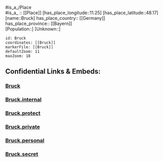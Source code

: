 ﻿---
location: [48.17,11.25] 
mapzoom: [7,12] 
mapmarker: city 
type: City
tags:
- geo/City


SpocWebEntityId: 29369
isDeleted: false
confidential: public

---
#is_a_/Place  
#is_a_ :: [[Place]] 
[has_place_longitude::11.25] 
[has_place_latitude::48.17] 
[name::Bruck] 
has_place_country:: [[Germany]]  
has_place_province:: [[Bayern]]  
[Population::] 
[Unknown::] 


```leaflet
id: Bruck
coordinates: [[Bruck]] 
markerFile: [[Bruck]] 
defaultZoom: 11 
maxZoom: 18
```


## Confidential Links & Embeds: 

### [Bruck](/_public/Earth/Continent/Europe/Europe~Central/Germany/Germany~West/Bayern/counties~Bayern/Fürstenfeldbruck/cities~Fürstenfeldbruck/Fürstenfeldbruck-city/City/Bruck.md) 

### [Bruck.internal](/_internal/Earth/Continent/Europe/Europe~Central/Germany/Germany~West/Bayern/counties~Bayern/Fürstenfeldbruck/cities~Fürstenfeldbruck/Fürstenfeldbruck-city/City/Bruck.internal.md) 

### [Bruck.protect](/_protect/Earth/Continent/Europe/Europe~Central/Germany/Germany~West/Bayern/counties~Bayern/Fürstenfeldbruck/cities~Fürstenfeldbruck/Fürstenfeldbruck-city/City/Bruck.protect.md) 

### [Bruck.private](/_private/Earth/Continent/Europe/Europe~Central/Germany/Germany~West/Bayern/counties~Bayern/Fürstenfeldbruck/cities~Fürstenfeldbruck/Fürstenfeldbruck-city/City/Bruck.private.md) 

### [Bruck.personal](/_personal/Earth/Continent/Europe/Europe~Central/Germany/Germany~West/Bayern/counties~Bayern/Fürstenfeldbruck/cities~Fürstenfeldbruck/Fürstenfeldbruck-city/City/Bruck.personal.md) 

### [Bruck.secret](/_secret/Earth/Continent/Europe/Europe~Central/Germany/Germany~West/Bayern/counties~Bayern/Fürstenfeldbruck/cities~Fürstenfeldbruck/Fürstenfeldbruck-city/City/Bruck.secret.md) 
